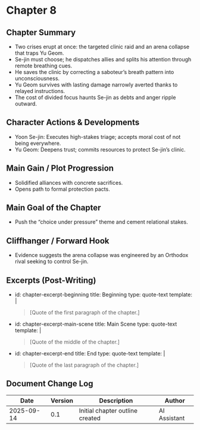 # Chapter 8

## Chapter Summary
- Two crises erupt at once: the targeted clinic raid and an arena collapse that traps Yu Geom.
- Se-jin must choose; he dispatches allies and splits his attention through remote breathing cues.
- He saves the clinic by correcting a saboteur’s breath pattern into unconsciousness.
- Yu Geom survives with lasting damage narrowly averted thanks to relayed instructions.
- The cost of divided focus haunts Se-jin as debts and anger ripple outward.

## Character Actions & Developments
- Yoon Se-jin: Executes high-stakes triage; accepts moral cost of not being everywhere.
- Yu Geom: Deepens trust; commits resources to protect Se-jin’s clinic.

## Main Gain / Plot Progression
- Solidified alliances with concrete sacrifices.
- Opens path to formal protection pacts.

## Main Goal of the Chapter
- Push the “choice under pressure” theme and cement relational stakes.

## Cliffhanger / Forward Hook
- Evidence suggests the arena collapse was engineered by an Orthodox rival seeking to control Se-jin.

## Excerpts (Post-Writing)
- id: chapter-excerpt-beginning
  title: Beginning
  type: quote-text
  template: |
    > [Quote of the first paragraph of the chapter.]
- id: chapter-excerpt-main-scene
  title: Main Scene
  type: quote-text
  template: |
    > [Quote of the middle of the chapter.]
- id: chapter-excerpt-end
  title: End
  type: quote-text
  template: |
    > [Quote of the last paragraph of the chapter.]

## Document Change Log
| Date       | Version | Description                     | Author       |
|------------|---------|---------------------------------|--------------|
| 2025-09-14 | 0.1     | Initial chapter outline created | AI Assistant |